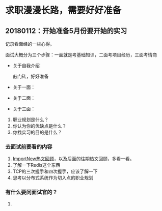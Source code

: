 # 求职漫漫长路，需要好好准备

## 20180112：开始准备5月份要开始的实习
记录看面经的一些心得。

面试大概分为三个步骤：一面就是考基础知识，二面考项目经历，三面考情商

- 关于自我介绍

    敲门砖，好好准备

- 关于一面：

- 关于二面：

- 关于三面：
1. 职业规划是什么？
2. 你认为你的优缺点是什么？
3. 你找实习的目的是什么？

### 去面试前要看的内容
1. [ImportNew热文回顾](https://mp.weixin.qq.com/s?__biz=MjM5NzMyMjAwMA==&mid=2651479763&idx=1&sn=58373bea2e25d23a5f582f40e5aaa9c9&chksm=bd2532ac8a52bbba65a7134d30ba082e9ffeabda360ddd42295ed0f1cd8a4b49f7321df78b92&scene=0#rd)，以及后面的往期热文回顾，多看一看。
2. 了解一下Redis这个东西
2. TCP的三次握手和四次握手，应该了解一下
3. 思考以分布式系统作为切入点的职业规划

### 有什么要问面试官的？
1. 